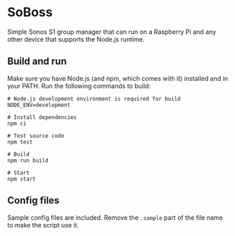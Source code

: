 # SoBoss
Simple Sonos S1 group manager that can run on a Raspberry Pi and any other device that supports the Node.js runtime.

## Build and run
Make sure you have Node.js (and npm, which comes with it) installed and in your PATH.
Run the following commands to build:
```console
# Node.js development environment is required for build
NODE_ENV=development

# Install dependencies
npm ci

# Test source code
npm test

# Build
npm run build

# Start
npm start
```

## Config files
Sample config files are included. Remove the `.sample` part of the file name to make the script use it.